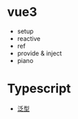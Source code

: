 # vue3

- setup
- reactive
- ref
- provide & inject
- piano

# Typescript

- [泛型](https://juejin.cn/post/7064351631072526350)
